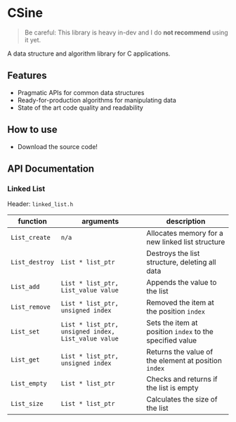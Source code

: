 # CSine
> Be careful: This library is heavy in-dev and I do **not recommend** using it yet.

A data structure and algorithm library for C applications.

## Features
- Pragmatic APIs for common data structures
- Ready-for-production algorithms for manipulating data
- State of the art code quality and readability

## How to use
- Download the source code!

## API Documentation
### Linked List
Header: `linked_list.h`

| function | arguments | description |
|----------|-----------|-------------|
| `List_create` | `n/a` | Allocates memory for a new linked list structure |
| `List_destroy` | `List * list_ptr` | Destroys the list structure, deleting all data |
| `List_add` | `List * list_ptr, List_value value` | Appends the value to the list |
| `List_remove` | `List * list_ptr, unsigned index` | Removed the item at the position `index` |
| `List_set` | `List * list_ptr, unsigned index, List_value value` | Sets the item at position `index` to the specified value |
| `List_get` | `List * list_ptr, unsigned index` | Returns the value of the element at position `index`|
| `List_empty` | `List * list_ptr` | Checks and returns if the list is empty |
| `List_size` | `List * list_ptr` | Calculates the size of the list |